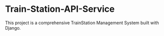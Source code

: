 # Train-Station-API-Service
This project is a comprehensive TrainStation Management System built with Django.

